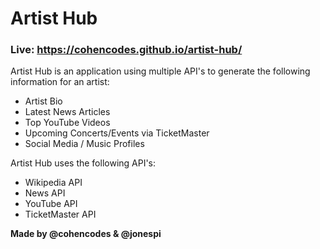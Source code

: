 # Artist Hub

### Live: https://cohencodes.github.io/artist-hub/

Artist Hub is an application using multiple API's to generate the following information for an artist:

- Artist Bio
- Latest News Articles
- Top YouTube Videos
- Upcoming Concerts/Events via TicketMaster
- Social Media / Music Profiles

Artist Hub uses the following API's:

- Wikipedia API
- News API
- YouTube API
- TicketMaster API

**Made by @cohencodes & @jonespi**
